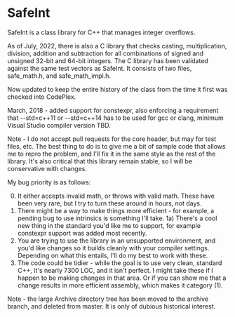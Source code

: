 # SafeInt
SafeInt is a class library for C++ that manages integer overflows.

As of July, 2022, there is also a C library that checks casting, multiplication, division, addition and subtraction for all combinations of signed and unsigned 32-bit and 64-bit integers. The C library has been validated against the same test vectors as SafeInt. It consists of two files, safe_math.h, and safe_math_impl.h.

Now updated to keep the entire history of the class from the time it first was checked into CodePlex. 

March, 2018 - added support for constexpr, also enforcing a requirement that --std=c++11 or --std=c++14
has to be used for gcc or clang, minimum Visual Studio compiler version TBD.

Note - I do not accept pull requests for the core header, but may for test files, etc. The best thing to do is to give me a bit of sample code that allows me to repro the problem, and I'll fix it in the same style as the rest of the library. It's also critical that this library remain stable, so I will be conservative with changes.

My bug priority is as follows:

0) It either accepts invalid math, or throws with valid math. These have been very rare, but I try to turn these around in hours, not days.
1) There might be a way to make things more efficient - for example, a pending bug to use intrinsics is something I'll take.
1a) There's a cool new thing in the standard you'd like me to support, for example constexpr support was added most recently.
2) You are trying to use the library in an unsupported environment, and you'd like changes so it builds cleanly with your compiler settings. Depending on what this entails, I'll do my best to work with these.
3) The code could be tidier - while the goal is to use very clean, standard C++, it's nearly 7300 LOC, and it isn't perfect. I might take these if I happen to be making changes in that area. Or if you can show me that a change results in more efficient assembly, which makes it category (1).

Note - the large Archive directory tree has been moved to the archive branch, and deleted from master. It is only of dubious historical interest.